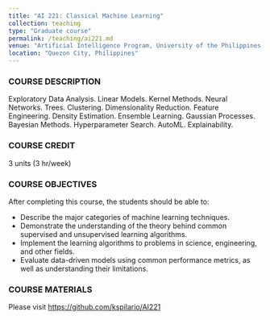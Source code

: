 ```yaml
---
title: "AI 221: Classical Machine Learning"
collection: teaching
type: "Graduate course"
permalink: /teaching/ai221.md
venue: "Artificial Intelligence Program, University of the Philippines, Diliman"
location: "Quezon City, Philippines"
---
```


### COURSE DESCRIPTION
Exploratory Data Analysis. Linear Models. Kernel Methods. Neural Networks. Trees. Clustering. Dimensionality Reduction. Feature Engineering. Density Estimation. Ensemble Learning. Gaussian Processes. Bayesian Methods. Hyperparameter Search. AutoML. Explainability.

### COURSE CREDIT
3 units (3 hr/week)

### COURSE OBJECTIVES
After completing this course, the students should be able to:
* Describe the major categories of machine learning techniques.
* Demonstrate the understanding of the theory behind common supervised and unsupervised learning algorithms.
* Implement the learning algorithms to problems in science, engineering, and other fields.
* Evaluate data-driven models using common performance metrics, as well as understanding their limitations.

### COURSE MATERIALS
Please visit https://github.com/kspilario/AI221
